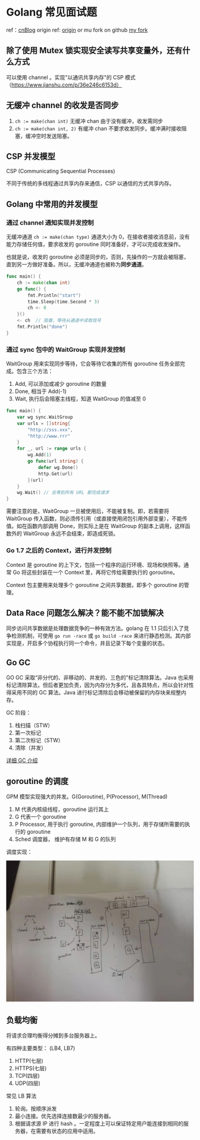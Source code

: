 # Golang 常见面试题

ref：[cnBlog](https://www.cnblogs.com/wpgraceii/p/10528183.html)
origin ref: [origin](https://github.com/KeKe-Li/data-structures-questions)
or mu fork on github [my fork](https://github.com/jianxinliu/data-structures-questions)

## 除了使用 Mutex 锁实现安全读写共享变量外，还有什么方式

可以使用 channel 。实现"以通讯共享内存"的 CSP 模式（https://www.jianshu.com/p/36e246c6153d）

## 无缓冲 channel 的收发是否同步

1. `ch := make(chan int)` 无缓冲 chan 由于没有缓冲，收发需同步
2. `ch := make(chan int, 2)` 有缓冲 chan 不要求收发同步。缓冲满时接收阻塞，缓冲空时发送阻塞。

## CSP 并发模型

CSP (Communicating Sequential Processes)

不同于传统的多线程通过共享内存来通信，CSP 以通信的方式共享内存。

## Golang 中常用的并发模型

### 通过 channel 通知实现并发控制

无缓冲通道 `ch := make(chan type)` 通道大小为 0，在接收者接收消息前，没有能力存储任何值，要求收发的 goroutine 同时准备好，才可以完成收发操作。

也就是说，收发的 goroutine 必须是同步的，否则，先操作的一方就会被阻塞，直到另一方做好准备。所以，无缓冲通道也被称为**同步通道**。

```go
func main() {
	ch := make(chan int)
	go func() {
		fmt.Println("start")
		time.Sleep(time.Second * 3)
		ch <- 0
	}()
	<- ch  // 阻塞，等待从通道中读取信号
	fmt.Println("done")
}
```

### 通过 sync 包中的 WaitGroup 实现并发控制

WaitGroup 用来实现同步等待，它会等待它收集的所有 goroutine 任务全部完成。包含三个方法：
1. Add, 可以添加或减少 goroutine 的数量
2. Done, 相当于 Add(-1)
3. Wait, 执行后会阻塞主线程，知道 WaitGroup 的值减至 0

```go
func main() {
	var wg sync.WaitGroup
	var urls = []string{
		"http://sss.xxx",
		"http://www.rrr"
	}
	for _, url := range urls {
		wg.Add(1)
		go func(url string) {
			defer wg.Done()
			http.Get(url)
		}(url)
	}
	wg.Wait() // 会等到所有 URL 都完成请求
}
```

需要注意的是，WaitGroup 一旦被使用后，不能被复制。即，若需要将 WaitGroup 传入函数，则必须传引用（或直接使用闭包引用外部变量），不能传值。如在函数内部调用 Done，则实际上是在 WaitGroup 的副本上调用，这样函数外的 WaitGroup 永远不会结束，即造成死锁。

### Go 1.7 之后的 Context，进行并发控制

Context 是 goroutine 的上下文，包括一个程序的运行环境、现场和快照等。通常 Go 将这些封装在一个 Context 里，再将它传给需要执行的 goroutine。

Context 包主要用来处理多个 goroutine 之间共享数据，即多个 goroutine 的管理。

## Data Race 问题怎么解决？能不能不加锁解决

同步访问共享数据是处理数据竞争的一种有效方法。golang 在 1.1 只后引入了竞争检测机制，可使用 `go run -race` 或 `go build -race` 来进行静态检测。其内部实现是，开启多个协程执行同一个命令，并且记录下每个变量的状态。

## Go GC 

GO GC 采取“非分代的、非移动的、并发的、三色的”标记清除算法。Java 也采用标记清除算法，但后者更加负责，因为内存分为多代，且各具特点，所以会针对性得采用不同的 GC 算法。Java 进行标记清除后会移动被保留的内存块来规整内存。

GC 阶段：

1. 栈扫描（STW）
2. 第一次标记
3. 第二次标记（STW）
4. 清除（并发）

[详细 GC 介绍](https://github.com/KeKe-Li/For-learning-Go-Tutorial/blob/master/src/spec/02.0.md)


## goroutine 的调度

GPM 模型实现强大的并发。G(Goroutine), P(Processor), M(Thread)

1. M 代表内核级线程，goroutine 运行其上
2. G 代表一个 goroutine
3. P Processor, 用于执行 goroutine, 内部维护一个队列，用于存储所需要的执行的 goroutine
4. Sched 调度器， 维护有存储 M 和 G 的队列

调度实现：

![goroutine调度实现](./assets/goroutine.jpg)


## 负载均衡

将请求合理均衡得分摊到多台服务器上。

有四种主要类型： (LB4, LB7)

1. HTTP(七层)
2. HTTPS(七层)
3. TCP(四层)
4. UDP(四层)

常见 LB 算法

1. 轮询。按顺序派发
2. 最小连接。优先选择连接数最少的服务器。
3. 根据请求源 IP 进行 hash 。一定程度上可以保证特定用户能连接到相同的服务器，在需要有状态的应用中适用。




